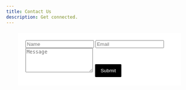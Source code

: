 ```yaml
---
title: Contact Us
description: Get connected.
---
```


<head>
  <style>
    form {
            max-width: 400px;
            margin: 20px auto;
            background-color: white;
            padding: 20px;
            border: none;
        }
        }
        input,
        textarea {
            width: 100%;
            padding: 10px;
            margin-bottom: 16px;
            box-sizing: border-box;
            border: 2px solid #000;
        }
        button {
            background-color: black;
            color: white;
            padding: 10px 15px;
            border: 2px solid #fff;
            border-radius: 4px;
            cursor: pointer;
        }
  </style>
</head>
<body>
  <form action="submit_form.php" method="post">
    <input type="text" placeholder="Name" id="name" name="name" required>
    <input type="email" id="email" placeholder="Email" name="email" required>
    <textarea id="message" name="message" placeholder="Message" rows="4" required></textarea>
  <button type="submit">Submit</button>
</form>
</body>
